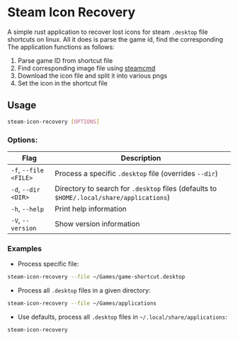 # Steam Icon Recovery
A simple rust application to recover lost icons for steam `.desktop` file
shortcuts on linux. All it does is parse the game id, find the corresponding
The application functions as follows:
1. Parse game ID from shortcut file
2. Find corresponding image file using [steamcmd](https://developer.valvesoftware.com/wiki/SteamCMD)
3. Download the icon file and split it into various pngs
4. Set the icon in the shortcut file

## Usage
```bash
steam-icon-recovery [OPTIONS]
```

### Options:
| Flag                  | Description                                                                              |
| --------------------- | ---------------------------------------------------------------------------------------- |
| `-f`, `--file <FILE>` | Process a specific `.desktop` file (overrides `--dir`)                                   |
| `-d`, `--dir <DIR>`   | Directory to search for `.desktop` files (defaults to `$HOME/.local/share/applications`) |
| `-h`, `--help`        | Print help information                                                                   |
| `-V`, `--version`     | Show version information                                                                 |

### Examples
- Process specific file:
```bash
steam-icon-recovery --file ~/Games/game-shortcut.desktop
```
- Process all `.desktop` files in a given directory:
```bash
steam-icon-recovery --file ~/Games/applications
```
- Use defaults, process all `.desktop` files in `~/.local/share/applications`:
```bash
steam-icon-recovery
```
